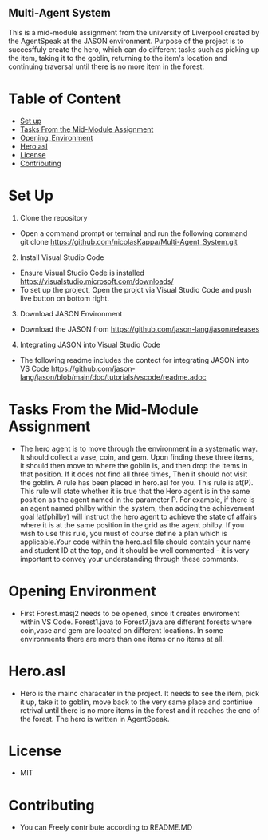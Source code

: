 ## Multi-Agent System

This is a mid-module assignment from the university of Liverpool created by the AgentSpeak at the JASON environment. Purpose of the project is to succesffuly create the hero, which can do different tasks such as
picking up the item, taking it to the goblin, returning to the item's location and continuing traversal until there is no more item in the forest. 


# Table of Content
- [Set up](#Set-up)
- [Tasks From the Mid-Module Assignment](#Tasks-From-the-Mid-Module--Assignment)
- [Opening_Environment](#opening_Environment)
- [Hero.asl](#Hero.asl)
- [License](#License)
- [Contributing](#Contributing)


# Set Up

1. Clone the repository
- Open a command prompt or terminal and run the following command\
git clone https://github.com/nicolasKappa/Multi-Agent_System.git

2. Install Visual Studio Code
- Ensure Visual Studio Code is installed https://visualstudio.microsoft.com/downloads/
- To set up the project, Open the projct via Visual Studio Code and push live button on bottom right.

3. Download JASON Environment
- Download the JASON from https://github.com/jason-lang/jason/releases

4. Integrating JASON into Visual Studio Code
- The following readme includes the contect for integrating JASON into VS Code https://github.com/jason-lang/jason/blob/main/doc/tutorials/vscode/readme.adoc


# Tasks From the Mid-Module Assignment
- The hero agent is to move through the environment in a systematic way. It should collect a vase, coin, and gem. Upon finding these three items, it should then move to where the goblin is, and then drop the items in that position. If it does not find all three times, Then it should not visit the goblin. A rule has been placed in hero.asl for you. This rule is at(P). This rule will state whether it is true that the Hero agent is in the same position as the agent named in the parameter P. For example, if there is an agent named philby within the system, then adding the achievement goal !at(philby) will instruct the hero agent to achieve the state of affairs where it is at the same position in the grid as the agent philby. If you wish to use this rule, you must of course define a plan which is applicable.Your code within the hero.asl file should contain your name and student ID at the top, and it should be well commented - it is very important to convey your understanding through these comments.

# Opening Environment 
- First Forest.masj2 needs to be opened, since it creates enviroment within VS Code. Forest1.java to Forest7.java are different forests where coin,vase and gem are located on different locations. In some environments there are more than one items or no items at all.

# Hero.asl
- Hero is the mainc characater in the project. It needs to see the item, pick it up, take it to goblin, move back to the very same place and continiue retrival until there is no more items in the forest and it reaches the end of the forest. The hero is written in AgentSpeak.

# License 
- MIT

# Contributing
- You can Freely contribute according to README.MD
